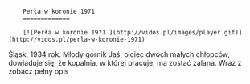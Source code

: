 
        Perła w koronie 1971 
        =============
        
        [![Perła w koronie 1971 ](http://vidos.pl/images/player.gif)](http://vidos.pl/perla-w-koronie-1971)
        
        
 Śląsk, 1934 rok. Młody górnik Jaś, ojciec dwóch małych chłopców, dowiaduje się, że kopalnia, w której pracuje, ma zostać zalana. Wraz z zobacz pełny opis
    